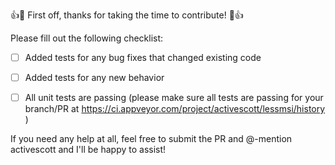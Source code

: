 
:+1::tada: First off, thanks for taking the time to contribute! :tada::+1:

Please fill out the following checklist:

- [ ] Added tests for any bug fixes that changed existing code
- [ ] Added tests for any new behavior
- [ ] All unit tests are passing (please make sure all tests are passing for your branch/PR at https://ci.appveyor.com/project/activescott/lessmsi/history )


If you need any help at all, feel free to submit the PR and @-mention activescott and I'll be happy to assist!